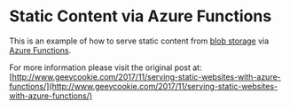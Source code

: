 Static Content via Azure Functions
==================================

This is an example of how to serve static content from
[blob storage](https://azure.microsoft.com/en-us/services/storage/blobs/)
via [Azure Functions](https://azure.microsoft.com/en-us/services/functions/).

For more information please visit the original post at:
[http://www.geevcookie.com/2017/11/serving-static-websites-with-azure-functions/](http://www.geevcookie.com/2017/11/serving-static-websites-with-azure-functions/)
